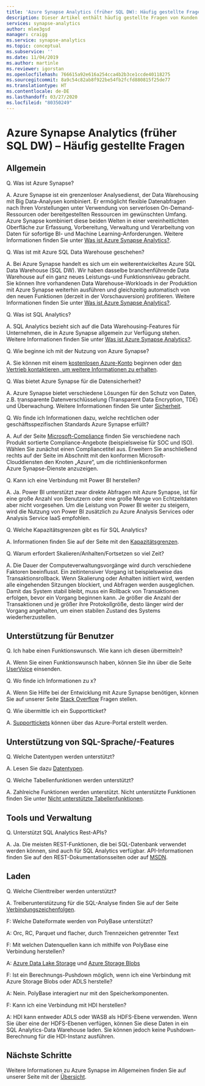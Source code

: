 ```yaml
---
title: 'Azure Synapse Analytics (früher SQL DW): Häufig gestellte Fragen'
description: Dieser Artikel enthält häufig gestellte Fragen von Kunden und Entwicklern zu Azure Synapse Analytics (früher SQL DW).
services: synapse-analytics
author: mlee3gsd
manager: craigg
ms.service: synapse-analytics
ms.topic: conceptual
ms.subservice: ''
ms.date: 11/04/2019
ms.author: martinle
ms.reviewer: igorstan
ms.openlocfilehash: 766615a92e616a254cca4b2b3ce1ccde40118275
ms.sourcegitcommit: 8a9c54c82ab8f922be54fb2fcfd880815f25de77
ms.translationtype: HT
ms.contentlocale: de-DE
ms.lasthandoff: 03/27/2020
ms.locfileid: "80350249"
---
```

# <a name="azure-synapse-analytics-formerly-sql-dw-frequently-asked-questions"></a>Azure Synapse Analytics (früher SQL DW) – Häufig gestellte Fragen

## <a name="general"></a>Allgemein

Q. Was ist Azure Synapse?

A. Azure Synapse ist ein grenzenloser Analysedienst, der Data Warehousing mit Big Data-Analysen kombiniert. Er ermöglicht flexible Datenabfragen nach Ihren Vorstellungen unter Verwendung von serverlosen On-Demand-Ressourcen oder bereitgestellten Ressourcen im gewünschten Umfang. Azure Synapse kombiniert diese beiden Welten in einer vereinheitlichten Oberfläche zur Erfassung, Vorbereitung, Verwaltung und Verarbeitung von Daten für sofortige BI- und Machine Learning-Anforderungen. Weitere Informationen finden Sie unter [Was ist Azure Synapse Analytics?](sql-data-warehouse-overview-what-is.md).

Q. Was ist mit Azure SQL Data Warehouse geschehen?

A. Bei Azure Synapse handelt es sich um ein weiterentwickeltes Azure SQL Data Warehouse (SQL DW). Wir haben dasselbe branchenführende Data Warehouse auf ein ganz neues Leistungs-und Funktionsniveau gebracht. Sie können Ihre vorhandenen Data Warehouse-Workloads in der Produktion mit Azure Synapse weiterhin ausführen und gleichzeitig automatisch von den neuen Funktionen (derzeit in der Vorschauversion) profitieren. Weitere Informationen finden Sie unter [Was ist Azure Synapse Analytics?](sql-data-warehouse-overview-what-is.md).

Q. Was ist SQL Analytics?

A. SQL Analytics bezieht sich auf die Data Warehousing-Features für Unternehmen, die in Azure Synapse allgemein zur Verfügung stehen. Weitere Informationen finden Sie unter [Was ist Azure Synapse Analytics?](sql-data-warehouse-overview-what-is.md).

Q. Wie beginne ich mit der Nutzung von Azure Synapse?

A. Sie können mit einem [kostenlosen Azure-Konto](https://azure.microsoft.com/free/sql-data-warehouse/) beginnen oder [den Vertrieb kontaktieren, um weitere Informationen zu erhalten](https://info.microsoft.com/ww-landing-azure-sql-data-warehouse-contactme.html). 

Q. Was bietet Azure Synapse für die Datensicherheit?

A. Azure Synapse bietet verschiedene Lösungen für den Schutz von Daten, z.B. transparente Datenverschlüsselung (Transparent Data Encryption, TDE) und Überwachung. Weitere Informationen finden Sie unter [Sicherheit](sql-data-warehouse-overview-manage-security.md).

Q. Wo finde ich Informationen dazu, welche rechtlichen oder geschäftsspezifischen Standards Azure Synapse erfüllt?

A. Auf der Seite [Microsoft-Compliance](https://www.microsoft.com/trustcenter/compliance/complianceofferings) finden Sie verschiedene nach Produkt sortierte Compliance-Angebote (beispielsweise für SOC und ISO). Wählen Sie zunächst einen Compliancetitel aus. Erweitern Sie anschließend rechts auf der Seite im Abschnitt mit den konformen Microsoft-Clouddiensten den Knoten „Azure“, um die richtlinienkonformen Azure Synapse-Dienste anzuzeigen.

Q. Kann ich eine Verbindung mit Power BI herstellen?

A. Ja. Power BI unterstützt zwar direkte Abfragen mit Azure Synapse, ist für eine große Anzahl von Benutzern oder eine große Menge von Echtzeitdaten aber nicht vorgesehen. Um die Leistung von Power BI weiter zu steigern, wird die Nutzung von Power BI zusätzlich zu Azure Analysis Services oder Analysis Service IaaS empfohlen.

Q. Welche Kapazitätsgrenzen gibt es für SQL Analytics?

A. Informationen finden Sie auf der Seite mit den [Kapazitätsgrenzen](sql-data-warehouse-service-capacity-limits.md). 

Q. Warum erfordert Skalieren/Anhalten/Fortsetzen so viel Zeit?

A. Die Dauer der Computeverwaltungsvorgänge wird durch verschiedene Faktoren beeinflusst. Ein zeitintensiver Vorgang ist beispielsweise das Transaktionsrollback. Wenn Skalierung oder Anhalten initiiert wird, werden alle eingehenden Sitzungen blockiert, und Abfragen werden ausgeglichen. Damit das System stabil bleibt, muss ein Rollback von Transaktionen erfolgen, bevor ein Vorgang beginnen kann. Je größer die Anzahl der Transaktionen und je größer ihre Protokollgröße, desto länger wird der Vorgang angehalten, um einen stabilen Zustand des Systems wiederherzustellen.

## <a name="user-support"></a>Unterstützung für Benutzer

Q. Ich habe einen Funktionswunsch. Wie kann ich diesen übermitteln?

A. Wenn Sie einen Funktionswunsch haben, können Sie ihn über die Seite [UserVoice](https://feedback.azure.com/forums/307516-sql-data-warehouse) einsenden.

Q. Wo finde ich Informationen zu x?

A. Wenn Sie Hilfe bei der Entwicklung mit Azure Synapse benötigen, können Sie auf unserer Seite [Stack Overflow](https://stackoverflow.com/questions/tagged/azure-sqldw) Fragen stellen. 

Q. Wie übermittle ich ein Supportticket?

A. [Supporttickets](sql-data-warehouse-get-started-create-support-ticket.md) können über das Azure-Portal erstellt werden.

## <a name="sql-languagefeature-support"></a>Unterstützung von SQL-Sprache/-Features 

Q. Welche Datentypen werden unterstützt?

A. Lesen Sie dazu [Datentypen](sql-data-warehouse-tables-data-types.md).

Q. Welche Tabellenfunktionen werden unterstützt?

A. Zahlreiche Funktionen werden unterstützt. Nicht unterstützte Funktionen finden Sie unter [Nicht unterstützte Tabellenfunktionen](sql-data-warehouse-tables-data-types.md).

## <a name="tooling-and-administration"></a>Tools und Verwaltung

Q. Unterstützt SQL Analytics Rest-APIs?

A. Ja. Die meisten REST-Funktionen, die bei SQL-Datenbank verwendet werden können, sind auch für SQL Analytics verfügbar. API-Informationen finden Sie auf den REST-Dokumentationsseiten oder auf [MSDN](https://msdn.microsoft.com/library/azure/mt163685.aspx).


## <a name="loading"></a>Laden

Q. Welche Clienttreiber werden unterstützt?

A. Treiberunterstützung für die SQL-Analyse finden Sie auf der Seite [Verbindungszeichenfolgen](sql-data-warehouse-connection-strings.md).

F: Welche Dateiformate werden von PolyBase unterstützt?

A: Orc, RC, Parquet und flacher, durch Trennzeichen getrennter Text

F: Mit welchen Datenquellen kann ich mithilfe von PolyBase eine Verbindung herstellen? 

A: [Azure Data Lake Storage](sql-data-warehouse-load-from-azure-data-lake-store.md) und [Azure Storage Blobs](sql-data-warehouse-load-from-azure-blob-storage-with-polybase.md)

F: Ist ein Berechnungs-Pushdown möglich, wenn ich eine Verbindung mit Azure Storage Blobs oder ADLS herstelle? 

A: Nein. PolyBase interagiert nur mit den Speicherkomponenten. 

F: Kann ich eine Verbindung mit HDI herstellen?

A: HDI kann entweder ADLS oder WASB als HDFS-Ebene verwenden. Wenn Sie über eine der HDFS-Ebenen verfügen, können Sie diese Daten in ein SQL Analytics-Data Warehouse laden. Sie können jedoch keine Pushdown-Berechnung für die HDI-Instanz ausführen. 

## <a name="next-steps"></a>Nächste Schritte
Weitere Informationen zu Azure Synapse im Allgemeinen finden Sie auf unserer Seite mit der [Übersicht](sql-data-warehouse-overview-faq.md).
